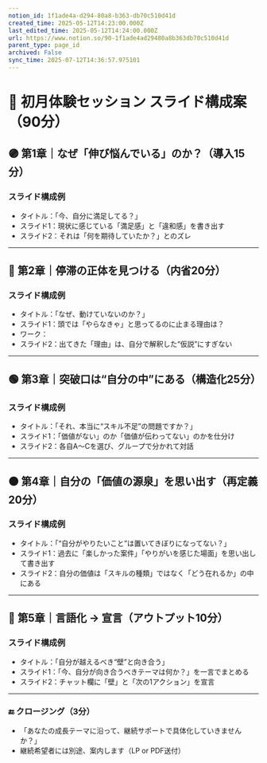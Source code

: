 ```yaml
---
notion_id: 1f1ade4a-d294-80a8-b363-db70c510d41d
created_time: 2025-05-12T14:23:00.000Z
last_edited_time: 2025-05-12T14:24:00.000Z
url: https://www.notion.so/90-1f1ade4ad29480a8b363db70c510d41d
parent_type: page_id
archived: False
sync_time: 2025-07-12T14:36:57.975101
---
```


# 🎯 初月体験セッション スライド構成案（90分）

## 🟣 第1章｜なぜ「伸び悩んでいる」のか？（導入15分）
### スライド構成例
- タイトル：「今、自分に満足してる？」
- スライド1：現状に感じている「満足感」と「違和感」を書き出す
- スライド2：それは「何を期待していたか？」とのズレ
---
## 🔵 第2章｜停滞の正体を見つける（内省20分）
### スライド構成例
- タイトル：「なぜ、動けていないのか？」
- スライド1：頭では「やらなきゃ」と思ってるのに止まる理由は？
- ワーク：
- スライド2：出てきた「理由」は、自分で解釈した“仮説”にすぎない
---
## 🟢 第3章｜突破口は“自分の中”にある（構造化25分）
### スライド構成例
- タイトル：「それ、本当に“スキル不足”の問題ですか？」
- スライド1：「価値がない」のか「価値が伝わってない」のかを仕分け
- スライド2：各自A〜Cを選び、グループで分かれて対話
---
## 🟠 第4章｜自分の「価値の源泉」を思い出す（再定義20分）
### スライド構成例
- タイトル：「“自分がやりたいこと”は置いてきぼりになってない？」
- スライド1：過去に「楽しかった案件」「やりがいを感じた場面」を思い出して書き出す
- スライド2：自分の価値は「スキルの種類」ではなく「どう在れるか」の中にある
---
## 🔴 第5章｜言語化 → 宣言（アウトプット10分）
### スライド構成例
- タイトル：「自分が越えるべき“壁”と向き合う」
- スライド1：「今、自分が向き合うべきテーマは何か？」を一言でまとめる
- スライド2：チャット欄に「壁」と「次の1アクション」を宣言
---
### 🔚 クロージング（3分）
- 「あなたの成長テーマに沿って、継続サポートで具体化していきませんか？」
- 継続希望者には別途、案内します（LP or PDF送付）